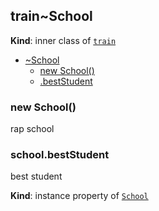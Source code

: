 <a name="Rapper.train..School"></a>
## train~School
**Kind**: inner class of <code>[train](#Rapper.train)</code>  

* [~School](#Rapper.train..School)
    * [new School()](#new_Rapper.train..School_new)
    * [.bestStudent](#Rapper.train..School+bestStudent)

<a name="new_Rapper.train..School_new"></a>
### new School()
rap school

<a name="Rapper.train..School+bestStudent"></a>
### school.bestStudent
best student

**Kind**: instance property of <code>[School](#Rapper.train..School)</code>  
